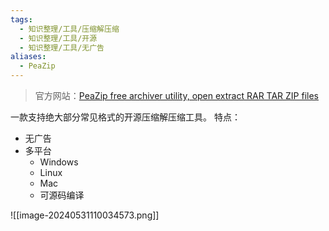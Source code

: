 ```yaml
---
tags:
  - 知识整理/工具/压缩解压缩
  - 知识整理/工具/开源
  - 知识整理/工具/无广告
aliases:
  - PeaZip
---
```


> 官方网站：[PeaZip free archiver utility, open extract RAR TAR ZIP files](https://peazip.github.io/)

一款支持绝大部分常见格式的开源压缩解压缩工具。
特点：

- 无广告
- 多平台
    - Windows
    - Linux
    - Mac
    - 可源码编译

![[image-20240531110034573.png]]
